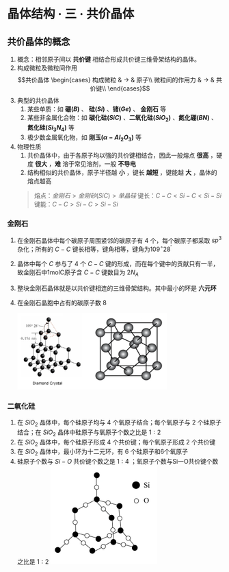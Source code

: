 # 晶体结构 · 三 · 共价晶体
## 共价晶体的概念

1. 概念：相邻原子间以  **共价键**  相结合形成共价键三维骨架结构的晶体。
2. 构成微粒及微粒间作用
   $$共价晶体 \begin{cases}
    构成微粒 & → & 原子\\
    微粒间的作用力 & → & 共价键\\
    \end{cases}$$
3. 典型的共价晶体
   1. 某些单质：如  **硼($B$)**  、  **硅($Si$)**  、**锗($Ge$)** 、  **金刚石**  等
   2. 某些非金属化合物：如 **碳化硅($SiC$)** 、**二氧化硅($SiO_2$)** 、**氮化硼($BN$)** 、**氮化硅($Si_3N_4$)** 等
   3. 极少数金属氧化物，如 **刚玉($α-Al_2O_3$)** 等
4. 物理性质
   1. 共价晶体中，由于各原子均以强的共价键相结合，因此一般熔点  **很高**  ，硬度  **很大**  ，**难**  溶于常见溶剂，一般  **不导电**
   2. 结构相似的共价晶体，原子半径越  **小**  ，键长  **越短**  ，键能越  **大** ，晶体的熔点越高
   >
   > 熔点：$金刚石>金刚砂(SiC)>单晶硅$
   > 键长：$C-C<Si-C<Si-Si$
   > 键能：$C-C>Si-C>Si-Si$
   >

### 金刚石

1. 在金刚石晶体中每个碳原子周围紧邻的碳原子有 $4$ 个，每个碳原子都采取 $sp^3$ 杂化；所有的 $C-C$ 键长相等，键角相等，键角为$109^\circ28^\prime$
2. 晶体中每个 $C$ 参与了 $4$ 个 $C-C$ 键的形成，而在每个键中的贡献只有一半，故金刚石中1molC原子含 $C-C$ 键数目为 $2N_A$
3. 整块金刚石晶体就是以共价键相连的三维骨架结构。其中最小的环是 **六元环**
4. 在金刚石晶胞中占有的碳原子数 $8$

   <img title="" src="images/2.4.png" alt="" width="350">

### 二氧化硅

1. 在 $SiO_2$ 晶体中，每个硅原子均与 $4$ 个氧原子结合；每个氧原子与 $2$ 个硅原子结合；在 $SiO_2$ 晶体中硅原子与氧原子个数之比是 $1:2$
2. 在 $SiO_2$ 晶体中，每个硅原子形成 $4$ 个共价键；每个氧原子形成 $2$ 个共价键
3. 在 $SiO_2$ 晶体中，最小环为十二元环，有 $6$ 个硅原子和6个氧原子
4. 硅原子个数与 $Si-O$ 共价键个数之是 $1:4$ ；氧原子个数与Si一O共价键个数之比是 $1:2$
   <img title="" src="images/2.5.png" alt="" width="250">
